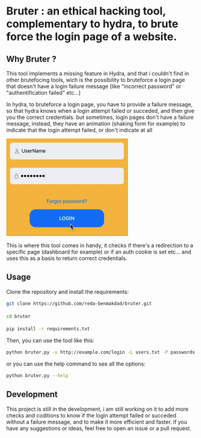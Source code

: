 # Bruter : an ethical hacking tool, complementary to hydra, to brute force the login page of a website.

## Why Bruter ?
This tool implements a missing feature in Hydra, and that i couldn't find in other brutefocing tools, wich is the possibility to bruteforce a login page that doesn't have a login failure message (like "incorrect password" or "authentification failed" etc...)

In hydra, to bruteforce a login page, you have to provide a failure message, so that hydra knows when a login attempt failed or succeded, and then give you the correct credentials. but sometimes, login pages don't have a failure message, instead, they have an animation (shaking form for example) to indicate that the login attempt failed, or don't indicate at all 

![shaking form](./shakeform.gif)

This is where this tool comes in handy, it checks if there's a redirection to a specific page (dashboard for example) or if an auth cookie is set etc... and uses this as a basis to return correct credentials.

## Usage

Clone the repository and install the requirements:
```bash
git clone https://github.com/reda-benmakdad/bruter.git

cd bruter

pip install -r requirements.txt
```

Then, you can use the tool like this:
```bash 
python bruter.py -u http://example.com/login -L users.txt -P passwords.txt
```

or you can use the help command to see all the options:
```bash
python bruter.py --help
```

## Development
This project is still in the development, i am still working on it to add more checks and coditions to know if the login attempt failed or succeded without a failure message, and to make it more efficient and faster.
if you have any suggestions or ideas, feel free to open an issue or a pull request.





